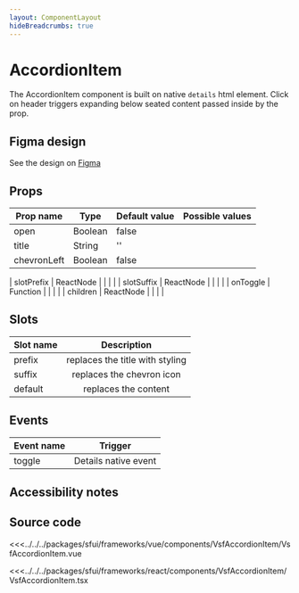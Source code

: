 ```yaml
---
layout: ComponentLayout
hideBreadcrumbs: true
---
```

# AccordionItem

The AccordionItem component is built on native `details` html element. Click on header triggers expanding below seated content passed inside by the prop.

<Generate />


## Figma design

See the design on [Figma](https://www.figma.com/file/CWOkbpne0tDpSenT4ZEUTQ/%F0%9F%9B%A0-SFUI-2.0-%7C-Development?node-id=11381%3A15149)

## Props

| Prop name   | Type    | Default value | Possible values |
| ----------- | ------- | ------------- | --------------- |
| open        | Boolean | false         |                 |
| title       | String  | ''            |                 |
| chevronLeft | Boolean | false         |                 |
<!-- react -->
| slotPrefix | ReactNode  |             |                                        |                                        |
| slotSuffix | ReactNode  |             |                                        |                                        |
| onToggle   | Function  |             |                                        |                                        |
| children   | ReactNode  |             |                                        |                                        |
<!-- end react -->
<!-- vue -->
## Slots

| Slot name |           Description           |
| --------- | :-----------------------------: |
| prefix    | replaces the title with styling |
| suffix    |    replaces the chevron icon    |
| default   |      replaces the content       |

<!-- end vue -->
## Events

| Event name |       Trigger        |
| ---------- | :------------------: |
| toggle     | Details native event |

## Accessibility notes

## Source code

<!-- vue -->
<<<../../../packages/sfui/frameworks/vue/components/VsfAccordionItem/VsfAccordionItem.vue
<!-- end vue -->
<!-- react -->
<<<../../../packages/sfui/frameworks/react/components/VsfAccordionItem/VsfAccordionItem.tsx
<!-- end react -->
